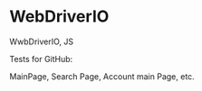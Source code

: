 # WebDriverIO
WwbDriverIO, JS

Tests for GitHub:

MainPage, 
Search Page, 
Account main Page, 
etc.
